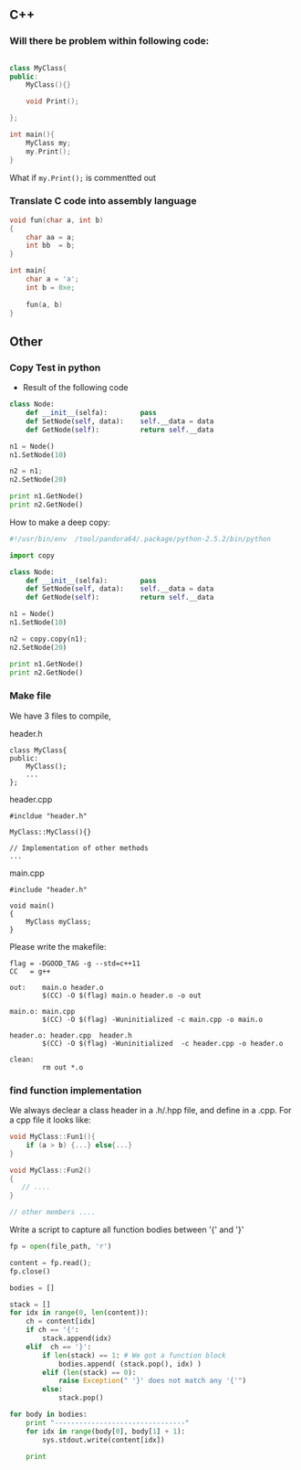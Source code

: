 
## C++ 
### Will there be problem within following code:
```c++

class MyClass{
public:
    MyClass(){}

    void Print();

};

int main(){
    MyClass my;
    my.Print();
}
```
What if ```my.Print();```  is commentted out

### Translate C code into assembly language

```c
void fun(char a, int b)
{
    char aa = a;
    int bb  = b;
}

int main{
    char a = 'a';
    int b = 0xe;
    
    fun(a, b)
}
```

## Other 
### Copy Test in python
* Result of the following code
```python
class Node:
    def __init__(selfa):        pass
    def SetNode(self, data):    self.__data = data
    def GetNode(self):          return self.__data

n1 = Node()
n1.SetNode(10)

n2 = n1;
n2.SetNode(20)

print n1.GetNode()
print n2.GetNode()
```
How to make a deep copy: <br>

```python
#!/usr/bin/env  /tool/pandora64/.package/python-2.5.2/bin/python

import copy

class Node:
    def __init__(selfa):        pass
    def SetNode(self, data):    self.__data = data
    def GetNode(self):          return self.__data

n1 = Node()
n1.SetNode(10)

n2 = copy.copy(n1);
n2.SetNode(20)

print n1.GetNode()
print n2.GetNode()

```

### Make file 

We have 3 files to compile,

header.h
```
class MyClass{
public:
    MyClass();
    ...
};
```

header.cpp

```
#incldue "header.h"

MyClass::MyClass(){}

// Implementation of other methods
...
```

main.cpp
```
#include "header.h"

void main()
{
    MyClass myClass;
}
```

Please write the makefile: <br>
```
flag = -DGOOD_TAG -g --std=c++11
CC   = g++

out:    main.o header.o
        $(CC) -O $(flag) main.o header.o -o out

main.o: main.cpp
        $(CC) -O $(flag) -Wuninitialized -c main.cpp -o main.o

header.o: header.cpp  header.h
        $(CC) -O $(flag) -Wuninitialized  -c header.cpp -o header.o

clean:
        rm out *.o
```
### find function implementation

We always declear  a class header in a .h/.hpp file,  and define in a .cpp.  For a cpp file it looks like:

```c++
void MyClass::Fun1(){
    if (a > b) {...} else{...}
}

void MyClass::Fun2()
{
   // ....
}

// other members ....

```

Write a script to capture all function bodies between '{' and '}'

```python
fp = open(file_path, 'r')

content = fp.read(); 
fp.close()

bodies = []

stack = []
for idx in range(0, len(content)):
    ch = content[idx]
    if ch == '{':
        stack.append(idx)
    elif  ch == '}':
        if len(stack) == 1: # We got a function block
            bodies.append( (stack.pop(), idx) )
        elif (len(stack) == 0):
            raise Exception(" '}' does not match any '{'") 
        else:
            stack.pop()

for body in bodies:
    print "--------------------------------"
    for idx in range(body[0], body[1] + 1):
        sys.stdout.write(content[idx])
        
    print

```

